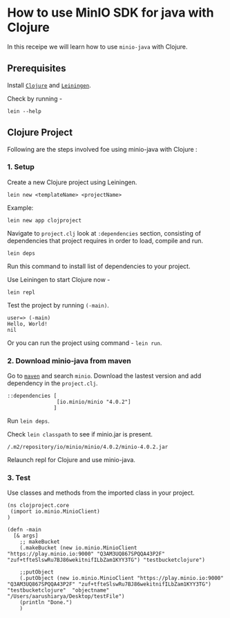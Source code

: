 # How to use MinIO SDK for java with Clojure

In this receipe we will learn how to use `minio-java` with Clojure.

## Prerequisites
Install [`Clojure`](https://clojure.org/community/downloads) and [`Leiningen`](https://leiningen.org/).

Check by running -
```
lein --help
```

## Clojure Project
Following are the steps involved foe using minio-java with Clojure : 

### 1. Setup
Create a new Clojure project using Leiningen.
```
lein new <templateName> <projectName>
```

Example:
```
lein new app clojproject
```

Navigate to `project.clj` look at `:dependencies` section, consisting of dependencies that project requires in order to load, compile and run.
```
lein deps
```
Run this command to install list of dependencies to your project.

Use Leiningen to start Clojure now - 
```
lein repl
```

Test the project by running `(-main)`.
```
user=> (-main)
Hello, World!
nil
```

Or you can run the project using command - `lein run`.

### 2. Download minio-java from maven
Go to [`maven`](http://search.maven.org/) and search `minio`. 
Download the lastest version and add dependency in the `project.clj`.

```
::dependencies [
                [io.minio/minio "4.0.2"]
               ]
```
Run `lein deps`.

Check `lein classpath` to see if minio.jar is present.
```
/.m2/repository/io/minio/minio/4.0.2/minio-4.0.2.jar
```

Relaunch repl for Clojure and use minio-java.

### 3. Test
Use classes and methods from the imported class in your project.

```
(ns clojproject.core
 (import io.minio.MinioClient)
)

(defn -main
  [& args]
    ;; makeBucket
    (.makeBucket (new io.minio.MinioClient "https://play.minio.io:9000" "Q3AM3UQ867SPQQA43P2F" "zuf+tfteSlswRu7BJ86wekitnifILbZam1KYY3TG") "testbucketclojure")
    
    ;;putObject
    (.putObject (new io.minio.MinioClient "https://play.minio.io:9000" "Q3AM3UQ867SPQQA43P2F" "zuf+tfteSlswRu7BJ86wekitnifILbZam1KYY3TG") "testbucketclojure"  "objectname" "/Users/aarushiarya/Desktop/testFile")
    (println "Done.")
    )
    
```


